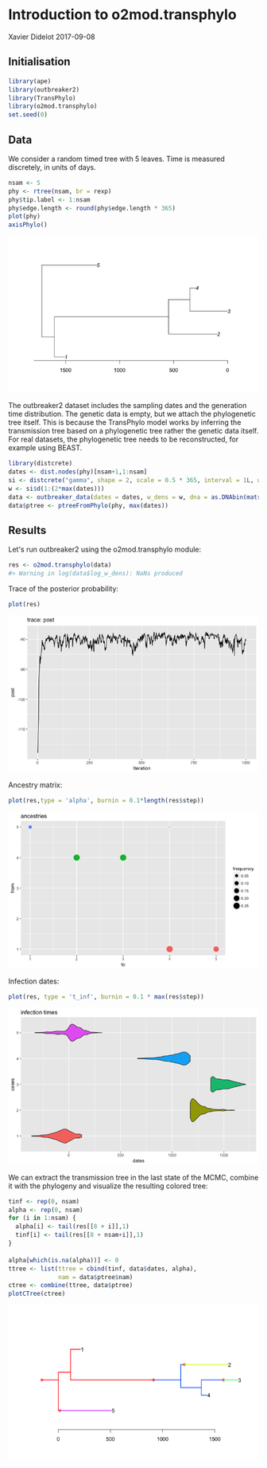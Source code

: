 Introduction to o2mod.transphylo
================
Xavier Didelot
2017-09-08

Initialisation
--------------

``` r
library(ape)
library(outbreaker2)
library(TransPhylo)
library(o2mod.transphylo)
set.seed(0)
```

Data
----

We consider a random timed tree with 5 leaves. Time is measured discretely, in units of days.

``` r
nsam <- 5
phy <- rtree(nsam, br = rexp)
phy$tip.label <- 1:nsam
phy$edge.length <- round(phy$edge.length * 365)
plot(phy)
axisPhylo()
```

![](figs-introduction/unnamed-chunk-3-1.png)

The outbreaker2 dataset includes the sampling dates and the generation time distribution. The genetic data is empty, but we attach the phylogenetic tree itself. This is because the TransPhylo model works by inferring the transmission tree based on a phylogenetic tree rather the genetic data itself. For real datasets, the phylogenetic tree needs to be reconstructed, for example using BEAST.

``` r
library(distcrete)
dates <- dist.nodes(phy)[nsam+1,1:nsam]
si <- distcrete("gamma", shape = 2, scale = 0.5 * 365, interval = 1L, w = 0)
w <- si$d(1:(2*max(dates)))
data <- outbreaker_data(dates = dates, w_dens = w, dna = as.DNAbin(matrix('A',nsam,1)))
data$ptree <- ptreeFromPhylo(phy, max(dates))
```

Results
-------

Let's run outbreaker2 using the o2mod.transphylo module:

``` r
res <- o2mod.transphylo(data)
#> Warning in log(data$log_w_dens): NaNs produced
```

Trace of the posterior probability:

``` r
plot(res)
```

![](figs-introduction/unnamed-chunk-6-1.png)

Ancestry matrix:

``` r
plot(res,type = 'alpha', burnin = 0.1*length(res$step))
```

![](figs-introduction/unnamed-chunk-7-1.png)

Infection dates:

``` r
plot(res, type = 't_inf', burnin = 0.1 * max(res$step))
```

![](figs-introduction/unnamed-chunk-8-1.png)

We can extract the transmission tree in the last state of the MCMC, combine it with the phylogeny and visualize the resulting colored tree:

``` r
tinf <- rep(0, nsam)
alpha <- rep(0, nsam)
for (i in 1:nsam) {
  alpha[i] <- tail(res[[8 + i]],1)
  tinf[i] <- tail(res[[8 + nsam+i]],1)
}

alpha[which(is.na(alpha))] <- 0
ttree <- list(ttree = cbind(tinf, data$dates, alpha),
              nam = data$ptree$nam)
ctree <- combine(ttree, data$ptree)
plotCTree(ctree)
```

![](figs-introduction/unnamed-chunk-9-1.png)
